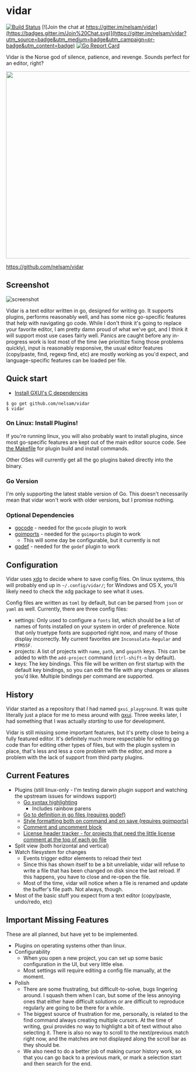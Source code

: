 # vidar

[![Build Status](https://travis-ci.org/nelsam/vidar.svg?branch=master)](https://travis-ci.org/nelsam/vidar)
[![Join the chat at https://gitter.im/nelsam/vidar](https://badges.gitter.im/Join%20Chat.svg)](https://gitter.im/nelsam/vidar?utm_source=badge&utm_medium=badge&utm_campaign=pr-badge&utm_content=badge)
[![Go Report Card](https://goreportcard.com/badge/github.com/nelsam/vidar)](https://goreportcard.com/report/github.com/nelsam/vidar)

Vidar is the Norse god of silence, patience, and revenge.  Sounds perfect for an editor, right?

<img src="asset/logo.svg" width="512" />

https://github.com/nelsam/vidar

## Screenshot

![screenshot](docs/screenshot.jpg)

Vidar is a text editor written in go, designed for writing go.  It supports plugins, performs reasonably
well, and has some nice go-specific features that help with navigating go code.  While I don't think it's
going to replace your favorite editor, I am pretty damn proud of what we've got, and I think it will
support most use cases fairly well.  Panics are caught before any in-progress work is lost most of the
time (we prioritize fixing those problems quickly), input is reasonably responsive, the usual editor
features (copy/paste, find, regexp find, etc) are mostly working as you'd expect, and language-specific
features can be loaded per file.

## Quick start

- [Install GXUI's C dependencies](https://github.com/google/gxui#dependencies)

```
$ go get github.com/nelsam/vidar
$ vidar
```

### On Linux: Install Plugins!

If you're running linux, you will also probably want to install plugins, since most go-specific features
are kept out of the main editor source code.  See [the Makefile](/Makefile) for plugin build and install
commands.

Other OSes will currently get all the go plugins baked directly into the binary.

### Go Version

I'm only supporting the latest stable version of Go.  This doesn't necessarily mean that vidar
won't work with older versions, but I promise nothing.

### Optional Dependencies

- [gocode](https://github.com/nsf/gocode) - needed for the `gocode` plugin to work
- [goimports](https://godoc.org/golang.org/x/tools/cmd/goimports) - needed for the `goimports` plugin to work
  - This will some day be configurable, but it currently is not
- [godef](https://github.com/rogpeppe/godef) - needed for the `godef` plugin to work

## Configuration

Vidar uses [xdg](github.com/OpenPeeDeeP/xdg) to decide where to save config
files.  On linux systems, this will probably end up in `~/.config/vidar/`; for Windows
and OS X, you'll likely need to check the xdg package to see what it uses.

Config files are written as `toml` by default, but can be parsed from `json` or `yaml`
as well.  Currently, there are three config files:
- settings: Only used to configure a `fonts` list, which should be a list of names
  of fonts installed on your system in order of preference.  Note that only truetype
  fonts are supported right now, and many of those display incorrectly.  My current
  favorites are `Inconsolata-Regular` and `PTM55F`.
- projects: A list of projects with `name`, `path`, and `gopath` keys.  This can be
  added to with the `add-project` command (`ctrl-shift-n` by default).
- keys: The key bindings.  This file will be written on first startup with the default
  key bindings, so you can edit the file with any changes or aliases you'd like.
  Multiple bindings per command are supported.

## History

Vidar started as a repository that I had named `gxui_playground`.  It was quite literally just a place
for me to mess around with [gxui](https://github.com/google/gxui).  Three weeks later, I had something
that I was actually *starting* to use for development.

Vidar is still missing some important features, but it's pretty close to being a fully featured editor.
It's definitely much more respectable for editing go code than for editing other types of files, but
with the plugin system in place, that's less and less a core problem with the editor, and more a problem
with the lack of support from third party plugins.

## Current Features

- Plugins (still linux-only - I'm testing darwin plugin support and watching the upstream
  issues for windows support)
  - [Go syntax highlighting](plugin/gosyntax)
    - Includes rainbow parens
  - [Go to definition in go files (requires godef)](plugin/godef)
  - [Style formatting both on command and on save (requires goimports)](plugin/goimports)
  - [Comment and uncomment block](plugin/comments)
  - [License header tracker - for projects that need the little license comment at the top of each go file](plugin/license)
- Split view (both horizontal and vertical)
- Watch filesystem for changes
  - Events trigger editor elements to reload their text
  - Since this has shown itself to be a bit unreliable, vidar will refuse to write a file that
    has been changed on disk since the last reload.  If this happens, you have to close and re-open
    the file.
  - Most of the time, vidar will notice when a file is renamed and update the buffer's file path.  Not
    always, though.
- Most of the basic stuff you expect from a text editor (copy/paste, undo/redo, etc)

## Important Missing Features

These are all planned, but have yet to be implemented.

- Plugins on operating systems other than linux.
- Configurability
  - When you open a new project, you can set up some basic configuration in the UI, but very
    little else.
  - Most settings will require editing a config file manually, at the moment.
- Polish
  - There are some frustrating, but difficult-to-solve, bugs lingering around.  I squash them
    when I can, but some of the less annoying ones that either have difficult solutions or are
    difficult to reproduce regularly are going to be there for a while.
  - The biggest source of frustration for me, personally, is related to the find command always
    creating multiple cursors.  At the time of writing, gxui provides no way to highlight a bit of
    text without also selecting it.  There is also no way to scroll to the next/previous match 
    right now, and the matches are not displayed along the scroll bar as they should be.
  - We also need to do a better job of making cursor history work, so that you can go back to
    a previous mark, or mark a selection start and then search for the end.

